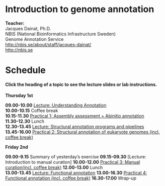 # Introduction to genome annotation

**Teacher:**<br/>
Jacques Dainat, Ph.D.<br/>
NBIS (National Bioinformatics Infrastructure Sweden)<br/>
Genome Annotation Service<br/>
http://nbis.se/about/staff/jacques-dainat/<br/>
http://nbis.se

# Schedule

#### Click the heading of a topic to see the lecture slides or lab instructions.

**Thursday 1st** 

**09.00-10.00** [Lecture: Understanding Annotation](slides/)<br/> 
**10.00-10.15** Coffee break  <br/> 
**10.15-11.30** [Practical 1: Assembly assessment + Abinitio annotation](practical_session/practical1.md) <br/> 
**11.30-12.30** Lunch  <br/> 
**12.30-13.45**	[Lecture: Structural annotation programs and pipelines](slides/)<br/> 
**13.45-16.00** [Practical 2: Structural annotation of eukaryote genomes (incl. coffee break)](practical_session/ExerciseGeneBuilding)<br/> 

**Friday 2nd**

**09.00-9.15** Summary of yesterday’s exercise 
**09.15-09.30**  [Lecture: Introduction to manual curation]
**10.00-12.00** [Practical 3: Manual curation(incl. coffee break)](practical_session/ExerciseManCuration)
**12.00-13.00** Lunch   
**13.00-13.45** [Lecture: Functional annotation](slides/)
**13.00-16.30** [Practical 4: Functional annotation (incl. coffee break)](practical_session/ExerciseFuncAnnotInterp)
**16.30-17.00** Wrap-up   

<br/>
<br/>
